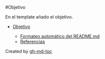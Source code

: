 
#Objetivo

 En el template añado el objetivo.

<!--ts-->



   * [Objetivo](./doc/00_objetivo.md#objetivo)

      * [Formateo automático del README.md](./doc/01_formato-documento.md#formateo-automático-del-readmemd)
      * [Referencias](./doc/01_formato-documento.md#referencias)

Created by [gh-md-toc](https://github.com/ekalinin/github-markdown-toc)

<!-- Added by: jmmirand, at: Sat Dec 26 18:18:03 CET 2020 -->

<!--te-->

